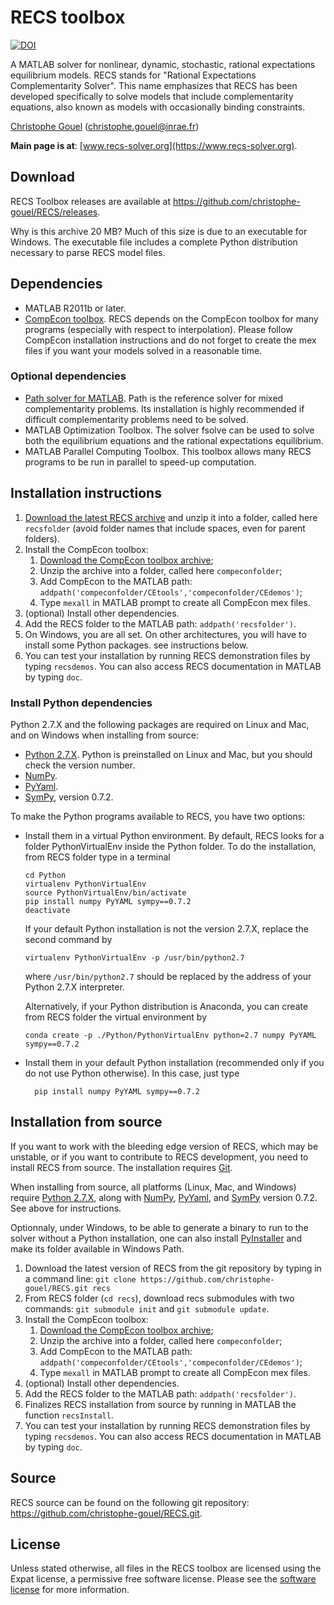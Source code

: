 RECS toolbox
============

[![DOI](https://zenodo.org/badge/1478253.svg)](https://zenodo.org/badge/latestdoi/1478253)

A MATLAB solver for nonlinear, dynamic, stochastic, rational expectations
equilibrium models. RECS stands for "Rational Expectations Complementarity
Solver". This name emphasizes that RECS has been developed specifically to solve
models that include complementarity equations, also known as models with
occasionally binding constraints.

[Christophe Gouel](https://www.christophegouel.com) (<christophe.gouel@inrae.fr>)

**Main page is at**: [www.recs-solver.org](https://www.recs-solver.org).

## Download

RECS Toolbox releases are available at
<https://github.com/christophe-gouel/RECS/releases>.

Why is this archive 20 MB? Much of this size is due to an executable for
Windows. The executable file includes a complete Python distribution necessary
to parse RECS model files.

## Dependencies

* MATLAB R2011b or later.
* [CompEcon toolbox](http://www4.ncsu.edu/~pfackler/compecon/). RECS depends on
  the CompEcon toolbox for many programs (especially with respect to
  interpolation). Please follow CompEcon installation instructions and do not
  forget to create the mex files if you want your models solved in a reasonable
  time.

### Optional dependencies

* [Path solver for MATLAB](http://pages.cs.wisc.edu/~ferris/path.html). Path is
  the reference solver for mixed complementarity problems. Its installation is
  highly recommended if difficult complementarity problems need to be solved.
* MATLAB Optimization Toolbox. The solver fsolve can be used to solve both the
  equilibrium equations and the rational expectations equilibrium.
* MATLAB Parallel Computing Toolbox. This toolbox allows many RECS programs to
  be run in parallel to speed-up computation.

## Installation instructions

1. [Download the latest RECS archive](https://github.com/christophe-gouel/RECS/releases) and unzip
   it into a folder, called here `recsfolder` (avoid folder names that include
   spaces, even for parent folders).
2. Install the CompEcon toolbox:
    1. [Download the CompEcon toolbox archive](http://www4.ncsu.edu/~pfackler/compecon/);
    2. Unzip the archive into a folder, called here `compeconfolder`;
    3. Add CompEcon to the MATLAB path: `addpath('compeconfolder/CEtools','compeconfolder/CEdemos')`;
    4. Type `mexall` in MATLAB prompt to create all CompEcon mex files.
3. (optional) Install other dependencies.
4. Add the RECS folder to the MATLAB path: `addpath('recsfolder')`.
5. On Windows, you are all set. On other architectures, you will have to install
   some Python packages. see instructions below.
6. You can test your installation by running RECS demonstration files by typing
   `recsdemos`. You can also access RECS documentation in MATLAB by typing `doc`.

### Install Python dependencies 

Python 2.7.X and the following packages are required on Linux and Mac, and on
Windows when installing from source:

* [Python 2.7.X](http://www.python.org/download/). Python is preinstalled on
  Linux and Mac, but you should check the version number.
* [NumPy](http://www.numpy.org/).
* [PyYaml](http://pyyaml.org/wiki/PyYAML).
* [SymPy](http://sympy.org), version 0.7.2.

To make the Python programs available to RECS, you have two options:

*   Install them in a virtual Python environment. By default, RECS looks for a
    folder PythonVirtualEnv inside the Python folder. To do the installation,
    from RECS folder type in a terminal

        cd Python
        virtualenv PythonVirtualEnv
        source PythonVirtualEnv/bin/activate
        pip install numpy PyYAML sympy==0.7.2
        deactivate

    If your default Python installation is not the version 2.7.X, replace the
	second command by

        virtualenv PythonVirtualEnv -p /usr/bin/python2.7

    where `/usr/bin/python2.7` should be replaced by the address of your Python
    2.7.X interpreter.

	Alternatively, if your Python distribution is Anaconda, you can create from
    RECS folder the virtual environment by
	
		conda create -p ./Python/PythonVirtualEnv python=2.7 numpy PyYAML sympy==0.7.2

* Install them in your default Python installation (recommended only if you do
  not use Python otherwise). In this case, just type

        pip install numpy PyYAML sympy==0.7.2

## Installation from source

If you want to work with the bleeding edge version of RECS, which may be
unstable, or if you want to contribute to RECS development, you need to install
RECS from source. The installation requires [Git](http://git-scm.com/).

When installing from source, all platforms (Linux, Mac, and Windows) require
[Python 2.7.X](http://www.python.org/download/), along with
[NumPy](http://www.numpy.org/), [PyYaml](http://pyyaml.org/wiki/PyYAML), and
[SymPy](http://sympy.org) version 0.7.2. See above for instructions.

Optionnaly, under Windows, to be able to generate a binary to run to the solver
without a Python installation, one can also install
[PyInstaller](http://www.pyinstaller.org/) and make its folder available in
Windows Path.

1. Download the latest version of RECS from the git repository by typing in a
   command line: `git clone https://github.com/christophe-gouel/RECS.git recs`
2. From RECS folder (`cd recs`), download recs submodules with two commands:
   `git submodule init` and `git submodule update`.
3. Install the CompEcon toolbox:
    1. [Download the CompEcon toolbox archive](http://www4.ncsu.edu/~pfackler/compecon/);
    2. Unzip the archive into a folder, called here `compeconfolder`;
    3. Add CompEcon to the MATLAB path: `addpath('compeconfolder/CEtools','compeconfolder/CEdemos')`;
    4. Type `mexall` in MATLAB prompt to create all CompEcon mex files.
4. (optional) Install other dependencies.
5. Add the RECS folder to the MATLAB path: `addpath('recsfolder')`.
6. Finalizes RECS installation from source by running in MATLAB the function
   `recsInstall`.
7. You can test your installation by running RECS demonstration files by typing
   `recsdemos`. You can also access RECS documentation in MATLAB by typing `doc`.

## Source

RECS source can be found on the following git repository:
<https://github.com/christophe-gouel/RECS.git>.

## License

Unless stated otherwise, all files in the RECS toolbox are licensed using the
Expat license, a permissive free software license. Please see the [software
license](https://raw.github.com/christophe-gouel/RECS/master/LICENSE.txt) for
more information.

